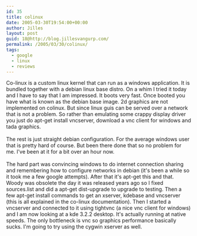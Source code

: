 ```yaml
---
id: 35
title: colinux
date: 2005-03-30T19:54:00+00:00
author: Jilles
layout: post
guid: 18@http://blog.jillesvangurp.com/
permalink: /2005/03/30/colinux/
tags:
  - google
  - linux
  - reviews
---
```

 Co-linux is a custom linux kernel that can run as a windows application. It is bundled together with a debian linux base distro. On a whim I tried it today and I have to say that I am impressed. It boots very fast. Once booted you have what is known as the debian base image. 2d graphics are not implemented on colinux. But since linux guis can be served over a network that is not a problem. So rather than emulating some crappy display driver you just do apt-get install vncserver, download a vnc client for windows and tada graphics. <br />
<br />
The rest is just straight debian configuration. For the average windows user that is pretty hard of course. But been there done that so no problem for me. I've been at it for a bit over an hour now. <br />
<br />
The hard part was convincing windows to do internet connection sharing and remembering how to configure networks in debian (it's been a while so it took me a few google attempts). After that it's apt-get this and that. Woody was obsolete the day it was released years ago so I fixed sources.list and did a apt-get dist-upgrade to upgrade to testing. Then a few apt-get install commands to get an xserver, kdebase and vncserver (this is all explained in the co-linux documentation). Then I started a vncserver and connected to it using tightvnc (a nice vnc client for windows) and I am now looking at a kde 3.2.2 desktop. It's actually running at native speeds. The only bottleneck is vnc so graphics performance basically sucks. I'm going to try using the cygwin xserver as well. 